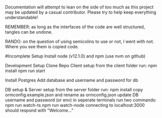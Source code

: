 Documentation will attempt to lean on the side of too much as this project may be updated by a casual contributor. Please try to help keep everything understandable!

REMEMBER: as long as the interfaces of the code are well structured, tangles can be undone.

RANDO: on the question of using semicolins to use or not, I went with not. Where you see them is copied code.

#Incomplete Setup
Install node (v12.1.0) and npm (use nvm on github)

Development Setup
Clone Repo
Client setup
  from the client folder run:
    npm install
    npm run start

Install Postgres
  Add database and username and password for db

DB setup & Server setup
  from the server folder run:
    npm install
  copy ormconfig.example.json and rename as ormconfig.json
  update DB username and password (or env)
  in seperate terminals run two commands:
    npm run watch-ts
    npm run watch-node
  connecting to localhost:3000 should respond with "Welcome..."
